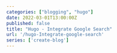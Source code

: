 ```yaml
---
categories: ["blogging", "hugo"]
date: 2022-03-01T13:00:00Z
published: false
title: "Hugo - Integrate Google Search"
url: '/hugo-Integrate-google-search'
series: ['create-blog']
---
```

